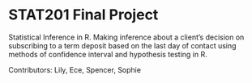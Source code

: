 # STAT201 Final Project
Statistical Inference in R.
Making inference about a client’s decision on subscribing to a term deposit based on the last day of contact using methods of confidence interval and hypothesis testing in R.

Contributors: Lily, Ece, Spencer, Sophie
